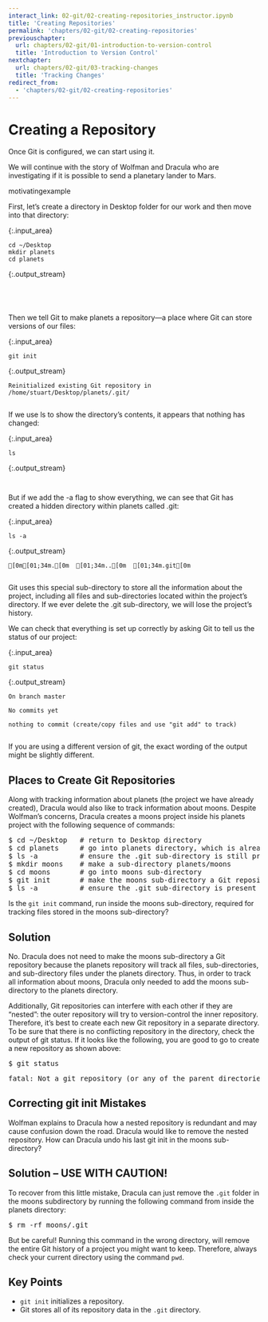 ```yaml
---
interact_link: 02-git/02-creating-repositories_instructor.ipynb
title: 'Creating Repositories'
permalink: 'chapters/02-git/02-creating-repositories'
previouschapter:
  url: chapters/02-git/01-introduction-to-version-control
  title: 'Introduction to Version Control'
nextchapter:
  url: chapters/02-git/03-tracking-changes
  title: 'Tracking Changes'
redirect_from:
  - 'chapters/02-git/02-creating-repositories'
---
```


# Creating a Repository

Once Git is configured, we can start using it.

We will continue with the story of Wolfman and Dracula who are investigating if it is possible to send a planetary lander to Mars.

motivatingexample

First, let’s create a directory in Desktop folder for our work and then move into that directory:


{:.input_area}
```xonsh
cd ~/Desktop
mkdir planets
cd planets
```

{:.output_stream}
```




```

Then we tell Git to make planets a repository—a place where Git can store versions of our files:


{:.input_area}
```xonsh
git init
```

{:.output_stream}
```
Reinitialized existing Git repository in /home/stuart/Desktop/planets/.git/


```

If we use ls to show the directory’s contents, it appears that nothing has changed:


{:.input_area}
```xonsh
ls
```

{:.output_stream}
```


```

But if we add the -a flag to show everything, we can see that Git has created a hidden directory within planets called .git:


{:.input_area}
```xonsh
ls -a
```

{:.output_stream}
```
[0m[01;34m.[0m  [01;34m..[0m  [01;34m.git[0m


```

Git uses this special sub-directory to store all the information about the project, including all files and sub-directories located within the project’s directory. If we ever delete the .git sub-directory, we will lose the project’s history.

We can check that everything is set up correctly by asking Git to tell us the status of our project:


{:.input_area}
```xonsh
git status
```

{:.output_stream}
```
On branch master

No commits yet

nothing to commit (create/copy files and use "git add" to track)


```

If you are using a different version of git, the exact wording of the output might be slightly different.


<section class="challenge panel panel-success">
<div class="panel-heading">
<h2><span class="fa fa-pencil"></span> Places to Create Git Repositories</h2>
</div>


<div class="panel-body">

<p>Along with tracking information about planets (the project we have already created), Dracula would also like to track information about moons. Despite Wolfman’s concerns, Dracula creates a moons project inside his planets project with the following sequence of commands:</p>
<div class="codehilite"><pre><span></span>$ <span class="nb">cd</span> ~/Desktop   <span class="c1"># return to Desktop directory</span>
$ <span class="nb">cd</span> planets     <span class="c1"># go into planets directory, which is already a Git repository</span>
$ ls -a          <span class="c1"># ensure the .git sub-directory is still present in the planets directory</span>
$ mkdir moons    <span class="c1"># make a sub-directory planets/moons</span>
$ <span class="nb">cd</span> moons       <span class="c1"># go into moons sub-directory</span>
$ git init       <span class="c1"># make the moons sub-directory a Git repository</span>
$ ls -a          <span class="c1"># ensure the .git sub-directory is present indicating we have created a new Git repository</span>
</pre></div>


<p>Is the <code>git init</code> command, run inside the moons sub-directory, required for tracking files stored in the moons sub-directory?</p>

</div>

</section>



<section class="solution panel panel-primary">
<div class="panel-heading">
<h2><span class="fa fa-eye"></span> Solution</h2>
</div>


<div class="panel-body">

<p>No. Dracula does not need to make the moons sub-directory a Git repository because the planets repository will track all files, sub-directories, and sub-directory files under the planets directory. Thus, in order to track all information about moons, Dracula only needed to add the moons sub-directory to the planets directory.</p>
<p>Additionally, Git repositories can interfere with each other if they are “nested”: the outer repository will try to version-control the inner repository. Therefore, it’s best to create each new Git repository in a separate directory. To be sure that there is no conflicting repository in the directory, check the output of git status. If it looks like the following, you are good to go to create a new repository as shown above:</p>
<div class="codehilite"><pre><span></span>$ git status
</pre></div>


<div class="codehilite"><pre><span></span><span class="n">fatal</span><span class="o">:</span> <span class="n">Not</span> <span class="n">a</span> <span class="n">git</span> <span class="n">repository</span> <span class="o">(</span><span class="n">or</span> <span class="n">any</span> <span class="n">of</span> <span class="n">the</span> <span class="n">parent</span> <span class="n">directories</span><span class="o">):</span> <span class="o">.</span><span class="na">git</span>
</pre></div>

</div>

</section>



<section class="challenge panel panel-success">
<div class="panel-heading">
<h2><span class="fa fa-pencil"></span> Correcting git init Mistakes</h2>
</div>


<div class="panel-body">

<p>Wolfman explains to Dracula how a nested repository is redundant and may cause confusion down the road. Dracula would like to remove the nested repository. How can Dracula undo his last git init in the moons sub-directory?</p>

</div>

</section>



<section class="solution panel panel-primary">
<div class="panel-heading">
<h2><span class="fa fa-eye"></span> Solution – USE WITH CAUTION!</h2>
</div>


<div class="panel-body">

<p>To recover from this little mistake, Dracula can just remove the <code>.git</code> folder in the moons subdirectory by running the following command from inside the planets directory:</p>
<div class="codehilite"><pre><span></span>$ rm -rf moons/.git
</pre></div>


<p>But be careful! Running this command in the wrong directory, will remove the entire Git history of a project you might want to keep. Therefore, always check your current directory using the command <code>pwd</code>.</p>

</div>

</section>



<section class="keypoints panel panel-success">
<div class="panel-heading">
<h2><span class="fa fa-exclamation-circle"></span> Key Points</h2>
</div>


<div class="panel-body">

<ul>
<li><code>git init</code> initializes a repository.</li>
<li>Git stores all of its repository data in the <code>.git</code> directory.</li>
</ul>

</div>

</section>

